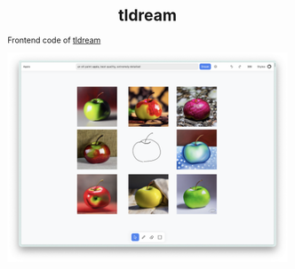 <h1 align="center">tldream</h1>

Frontend code of [tldream](https://github.com/Sanster/tldream)

![A screenshot of the tldream web app](./assets/tldream.png)
